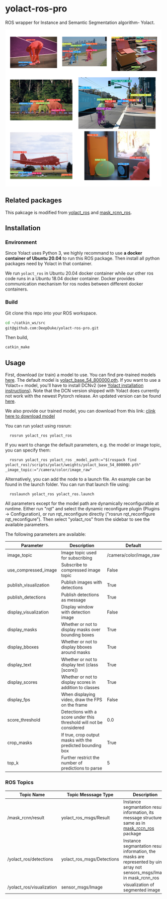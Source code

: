 # yolact-ros-pro

ROS wrapper for Instance and Semantic Segmentation algorithm- Yolact.

![](./fig/result.png)
## Related packages

This pakcage is modified from [yolact_ros](https://github.com/Eruvae/yolact_ros) and [mask_rcnn_ros](https://github.com/akio/mask_rcnn_ros).

## Installation
### Environment
Since Yolact uses Python 3, we highly recommand to use **a docker container of Ubuntu 20.04** to run this ROS package. Then install all python packages need by Yolact in that container.

We run `yolact_ros` in Ubuntu 20.04 docker container while our other ros code runs in a Ubuntu 18.04 docker container. Docker provides communication mechanism for ros nodes between different docker containers. 

### Build 
Git clone this repo into your ROS workspace. 
```bash
cd ~/catkin_ws/src
git@github.com:DeepDuke/yolact-ros-pro.git
```
Then build,

```bash
catkin_make
```
## Usage

First, download (or train) a model to use. You can find pre-trained models [here](https://github.com/dbolya/yolact#evaluation). The default model is [yolact_base_54_800000.pth](https://drive.google.com/file/d/1UYy3dMapbH1BnmtZU4WH1zbYgOzzHHf_/view?usp=sharing). If you want to use a Yolact++ model, you'll have to install DCNv2 (see [Yolact installation instructions](https://github.com/dbolya/yolact#installation)). Note that the DCN version shipped with Yolact does currently not work with the newest Pytorch release. An updated version can be found [here](https://github.com/jinfagang/DCNv2_latest).

We also provide our trained model, you can download from this link: [clink here to download model](https://drive.google.com/file/d/1RDzzF1W3p65_S2qPx02WDqLb8KibJbz5/view?usp=sharing)

You can run yolact using rosrun:
```Shell
  rosrun yolact_ros yolact_ros
```

If you want to change the default parameters, e.g. the model or image topic, you can specify them:
```Shell
  rosrun yolact_ros yolact_ros _model_path:="$(rospack find yolact_ros)/scripts/yolact/weights/yolact_base_54_800000.pth" _image_topic:="/camera/color/image_raw"
```

Alternatively, you can add the node to a launch file. An example can be found in the launch folder. You can run that launch file using:
```Shell
  roslaunch yolact_ros yolact_ros.launch
```

All parameters except for the model path are dynamically reconfigurable at runtime. Either run "rqt" and select the dynamic reconfigure plugin (Plugins -> Configuration), or run rqt_reconfigure directly ("rosrun rqt_reconfigure rqt_reconfigure"). Then select "yolact_ros" from the sidebar to see the available parameters.

The following parameters are available:

| Parameter             | Description                                                         | Default                 |
|-----------------------|---------------------------------------------------------------------|-------------------------|
| image_topic           | Image topic used for subscribing                                    | /camera/color/image_raw |
| use_compressed_image  | Subscribe to compressed image topic                                 | False                   |
| publish_visualization | Publish images with detections                                      | True                    |
| publish_detections    | Publish detections as message                                       | True                    |
| display_visualization | Display window with detection image                                 | False                   |
| display_masks         | Whether or not to display masks over bounding boxes                 | True                    |
| display_bboxes        | Whether or not to display bboxes around masks                       | True                    |
| display_text          | Whether or not to display text (class [score])                      | True                    |
| display_scores        | Whether or not to display scores in addition to classes             | True                    |
| display_fps           | When displaying video, draw the FPS on the frame                    | False                   |
| score_threshold       | Detections with a score under this threshold will not be considered | 0.0                     |
| crop_masks            | If true, crop output masks with the predicted bounding box          | True                    |
| top_k                 | Further restrict the number of predictions to parse                 | 5                       |
### ROS Topics
| Topic Name | Topic Messsage Type| Description |
|--- | ---|--- |
| /mask_rcnn/result | yolact_ros_msgs/Result| Instance segmantation results information, its message structure is same as in [mask_rccn_ros](https://github.com/akio/mask_rcnn_ros) package|
| /yolact_ros/detections | yolact_ros_msgs/Detections| Instance segmantation results information, the masks are represented by  uint8 array not sensors_msgs/Image in mask_rcnn_ros |
| /yolact_ros/visualization | sensor_msgs/Image | visualization of segmented image|